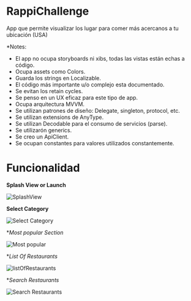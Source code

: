 # RappiChallenge
App que permite visualizar los lugar para comer más acercanos a tu ubicación (USA)

*Notes:
- El app no ocupa storyboards ni xibs, todas las vistas están echas a código.
- Ocupa assets como Colors.
- Guarda los strings en Localizable.
- El código más importante u/o complejo esta documentado.
- Se evitan los retain cycles.
- Se penso en un UX eficaz para este tipo de app.
- Ocupa arquitectura MVVM.
- Se utilizan patrones de diseño: Delegate, singleton, protocol, etc.
- Se utilizan extensions de AnyType.
- Se utilizan Decodable para el consumo de servicios (parse).
- Se utilizarón generics.
- Se creo un ApiClient.
- Se ocupan constantes para valores utilizados constantemente.

# Funcionalidad

**Splash View or Launch**

![SplashView](splashview.gif)

**Select Category**

![Select Category](SelectCategory.gif)

**Most popular Section*

![Most popular](selectMostPopular.gif)

**List Of Restaurants*

![listOfRestaurants](listOfRestaurants.gif)


**Search Restaurants*

![Search Restaurants](SearchRestaurants.gif)

